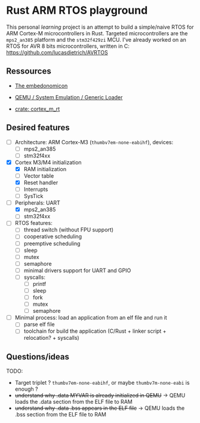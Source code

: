 # Rust ARM RTOS playground

This personal *learning* project is an attempt to build a simple/naive RTOS for ARM Cortex-M microcontrollers in Rust.
Targeted microcontrollers are the `mps2_an385` platform and the `stm32f429zi` MCU.
I've already worked on an RTOS for AVR 8 bits microcontrollers, written in C: <https://github.com/lucasdietrich/AVRTOS>

## Ressources

- [The embedonomicon](https://docs.rust-embedded.org/embedonomicon/preface.html)

- [QEMU / System Emulation / Generic Loader](https://www.qemu.org/docs/master/system/generic-loader.html)
- [crate: cortex_m_rt](https://docs.rs/cortex-m-rt/latest/cortex_m_rt/)

## Desired features

- [ ] Architecture: ARM Cortex-M3 (`thumbv7em-none-eabihf`), devices:
    - [ ] mps2_an385
    - [ ] stm32f4xx

- [x] Cortex M3/M4 initialization
    - [x] RAM initialization
    - [ ] Vector table
    - [x] Reset handler
    - [ ] Interrupts
    - [ ] SysTick
- [ ] Peripherals: UART
    - [x] mps2_an385
    - [ ] stm32f4xx
- [ ] RTOS features:
    - [ ] thread switch (without FPU support)
    - [ ] cooperative scheduling
    - [ ] preemptive scheduling
    - [ ] sleep
    - [ ] mutex
    - [ ] semaphore
    - [ ] minimal drivers support for UART and GPIO
    - [ ] syscalls:
        - [ ] printf
        - [ ] sleep
        - [ ] fork
        - [ ] mutex
        - [ ] semaphore 
- [ ] Minimal process: load an application from an elf file and run it
    - [ ] parse elf file
    - [ ] toolchain for build the application (C/Rust + linker script + relocation? + syscalls)

## Questions/ideas

TODO:

- Target triplet ? `thumbv7em-none-eabihf`, or maybe `thumbv7m-none-eabi` is enough ?
- ~~understand why .data MYVAR is already initialized in QEMU~~ -> QEMU loads the .data section from the ELF file to RAM
- ~~understand why .data .bss appears in the ELF file~~ -> QEMU loads the .bss section from the ELF file to RAM
